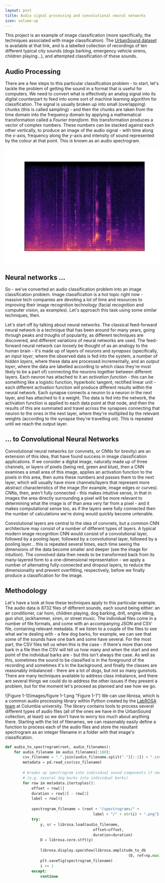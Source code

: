 ```yaml
---
layout: post
title: Audio signal processing and convolutional neural networks
icon: volume-up
---
```


This project is an example of image classification (more specifically, the techniques associated with image classification). The [UrbanSound dataset](http://www.telegraph.co.uk/travel/destinations/europe/united-kingdom/england/london/articles/Which-foreign-passports-are-most-common-in-London/) is available at that link, and is a labelled collection of recordings of ten different typical city sounds (dogs barking, emergency vehicle sirens, children playing...), and attempted classification of these sounds.

## Audio Processing

There are a few steps to this particular classification problem - to start, let's tackle the problem of getting the sound in a format that is useful for computers. We need to convert what is effectively an analog signal into its digital counterpart to feed into some sort of machine learning algorithm for classification. The signal is usually broken up into small (overlapping) chunks (this is called sampling) - and then the chunks are taken from the time domain into the frequency domain by applying a mathematical transformation called a *Fourier transform*. this transformation produces a vector of complex numbers. These numbers can be stacked against each other vertically, to produce an image of the audio signal - with time along the *x*-axis, frequency along the *y*-axis and intensity of sound represented by the colour at that point. This is known as an audio spectrogram.

![This is what children playing looks like](../images/children_playing_spectrogram.png "Figure 1-1")

## Neural networks ...

So - we've converted an audio classification problem into an image classification problem. Image classification is a hot topic right now - massive tech companies are devoting a lot of time and resources to improving their image recognition technology (facial recognition and computer vision, as examples). Let's approach this task using some similar techniques, then.

Let's start off by talking about neural networks. The classical feed-forward neural network is a technique that has been around for many years, going through peaks and troughs of popularity, as different techniques are discovered, and different variations of neural networks are used. The feed-forward neural network can loosely be thought of as an analogy to the human brain - it's made up of layers of *neurons* and *synapses* (specifically, an *input layer*, where the observed data is fed into the system, a number of *hidden layers*, where these data are processed incrementally, and an *output layer*, where the data are labelled according to which class they're most likely to be a part of)  connecting the neurons together between different layers. Each neuron has attached to it an *activation function* - this can be something like a logistic function, hyperbolic tangent, rectified linear unit - each different activation function will produce different results within the neural network. Each synapse connects a neuron to a neuron in the next layer, and has attached to it a weight. The data is fed into the network, the activation function is applied to each data point at that node, and then the results of this are summated and travel across the synapses connecting that neuron to the ones in the next layer, where they're multiplied by the relevant weights (according to the synapse they're travelling on). This is repeated until we reach the output layer.

## ... to Convolutional Neural Networks

Convolutional neural networks (or convnets, or CNNs for brevity) are an extension of this idea, that have found success in image classification applications. If we consider a digital image, naturally made up of three channels, or layers of pixels (being red, green and blue), then a CNN examines a small area of this image, applies an activation function to the pixels in this area, then sums these numbers and passes them to the next layer, which will usually have more channels/layers that represent more abstract characteristics of the image (for example, image edges or curves). CNNs, then, aren't fully connected - this makes intuitive sense, in that in images the area directly surrounding a pixel will be more relevant to determining what the image is of than area very far from a pixel - and it makes computational sense too, as if the layers were fully connected then the number of calculations we're doing would quickly become untenable.

Convolutional layers are central to the idea of convnets, but a common CNN architecture may consist of a number of different types of layers. A typical modern image recognition CNN would consist of a convolutional layer, followed by a pooling layer, followed by a convolutional layer, followed by a pooling layer... this is repeated several times, each time seeing the dimensions of the data become smaller and deeper (see the image for intuition). The convolved data then needs to be transformed back from its many-layered form to a one-dimensional representation - we apply a number of alternating fully-connected and dropout layers, to reduce the dimensionality and prevent overfitting, respectively, before we finally produce a classification for the image.

## Methodology

Let's have a look at how these techniques apply to this particular example. The audio data is 8732 files of different sounds, each sound being either: an air conditioner, car horn, children playing, dog barking, drill, engine idling, gun shot, jackhammer, siren, or street music. The individual files come in a number of file formats, and come with an accompanying JSON and CSV file, containing relevant metadata. If we listen to a couple of the files to see what we're dealing with - a few dog barks, for example, we can see that some of the sounds have one bark and some have several. For the most part, the CSV files tell us when this is the case - if there's more than one bark in a file then the CSV will tell us how many and when the start and end point of the individual barks are - but this isn't always the case. As well as this, sometimes the sound to be classified is in the foreground of the recording and sometimes it's in the background, and finally the classes are reasonably imbalanced - there are a lot of dogs, but not so many gunshots. There are many techniques available to address class imbalance, and there are several things we could do to address the other issues if they present a problem, but for the moment let's proceed as planned and see how we go.

![Figure 1-1](images/figure 1-1.png "Figure 1-1")
We can use librosa, which is a common audio processing library within Python created by the [LabROSA team](https://labrosa.ee.columbia.edu/) at Columbia university. The library contains tools to process several different types of audio files (all of the ones we have in the UrbanSound collection, at least) so we don't have to worry too much about anything there. Starting with the list of filenames, we can reasonably easily define a function to process each of the audio files and store the resultant spectrogram as an integer filename in a folder with that image's classification.

```python
def audio_to_spectrogram(root, audio_filenames):
    for audio_filename in audio_filenames[:100]:
        csv_filename = ".".join(audio_filename.split(".")[:-1]) + ".csv"
        metadata = pd.read_csv(csv_filename)

        # breaks up spectrogram into individual sound components if necessary
        # (e.g. several dog barks into individual barks)
        for row in metadata.itertuples():
            offset = row[1]
            duration = row[2] - row[1]
            label = row[4]

            spectrogram_filename = (root + "/spectrograms/" +
                                        label + "/" + str(i) + ".png")
            try:
                y, sr = librosa.load(audio_filename,
                                        offset=offset,
                                        duration=duration)
                D = librosa.core.stft(y)

                librosa.display.specshow(librosa.amplitude_to_db
                                                        (D, ref=np.max))
                plt.savefig(spectrogram_filename)
                i += 1
            except:
                continue

```
